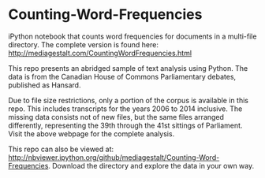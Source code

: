 # Counting-Word-Frequencies
iPython notebook that counts word frequencies for documents in a multi-file directory. The complete version is found here: http://mediagestalt.com/CountingWordFrequencies.html

This repo presents an abridged sample of text analysis using Python.
The data is from the Canadian House of Commons Parliamentary debates, published as Hansard.

Due to file size restrictions, only a portion of the corpus is available in this repo. This includes transcripts for the years 2006 to 2014 inclusive.
The missing data consists not of new files, but the same files arranged differently, representing the 39th through the 41st sittings of Parliament.
Visit the above webpage for the complete analysis.

This repo can also be viewed at: http://nbviewer.ipython.org/github/mediagestalt/Counting-Word-Frequencies.
Download the directory and explore the data in your own way.
